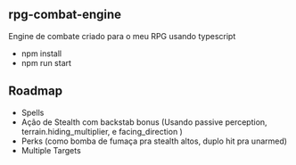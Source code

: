 ## rpg-combat-engine

Engine de combate criado para o meu RPG usando typescript

- npm install
- npm run start

## Roadmap

- Spells
- Ação de Stealth com backstab bonus (Usando passive perception, terrain.hiding_multiplier, e facing_direction )
- Perks (como bomba de fumaça pra stealth altos, duplo hit pra unarmed)
- Multiple Targets

